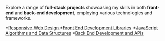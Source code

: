 Explore a range of **full-stack projects** showcasing my skills in both **front-end** and **back-end development**, employing various technologies and frameworks.

*[Responsive Web Design ](https://www.freecodecamp.org/certification/Yeabsira-Girma/responsive-web-design)
*[Front End Development Libraries](https://www.freecodecamp.org/certification/Yeabsira-Girma/front-end-development-libraries)
*[JavaScript Algorithms and Data Structures](https://www.freecodecamp.org/certification/Yeabsira-Girma/javascript-algorithms-and-data-structures)
*[Back End Development and APIs](https://www.freecodecamp.org/certification/Yeabsira-Girma/back-end-development-and-apis)
